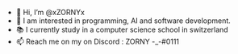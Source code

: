 - 👋 Hi, I’m @xZORNYx
- 👀 I am interested in programming, AI and software development.
- 📚 I currently study in a computer science school in switzerland
- 📫 Reach me on my on Discord : ZORNY -_-#0111
